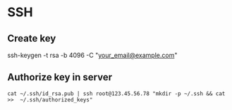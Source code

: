 # SSH

## Create key 

ssh-keygen -t rsa -b 4096 -C "your_email@example.com"

## Authorize key in server

```
cat ~/.ssh/id_rsa.pub | ssh root@123.45.56.78 "mkdir -p ~/.ssh && cat >>  ~/.ssh/authorized_keys"
```
